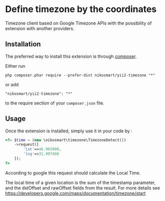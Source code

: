 Define timezone by the coordinates
==================================
Timezone client based on Google Timezone APIs with the possibility of extension with another providers.

Installation
------------

The preferred way to install this extension is through [composer](http://getcomposer.org/download/).

Either run

```
php composer.phar require --prefer-dist nikosmart/yii2-timezone "*"
```

or add

```
"nikosmart/yii2-timezone": "*"
```

to the require section of your `composer.json` file.


Usage
-----

Once the extension is installed, simply use it in your code by  :

```php
<?= $time = (new \nikosmart\timezone\TimezoneDetect())
    ->request([
        'lat'=>46.965900,
        'lng'=>31.997400
    ]);
?>
```

According to google this request should calculate the Local Time.

The local time of a given location is the sum of the timestamp parameter, 
and the dstOffset and rawOffset fields from the result.
For more details see https://developers.google.com/maps/documentation/timezone/start